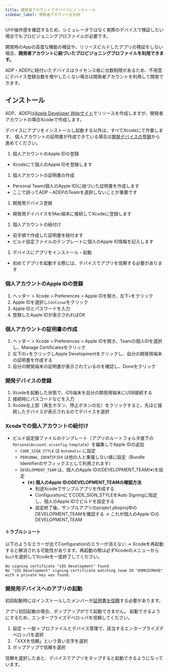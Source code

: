 ```yaml
---
title: 開発者アカウントでデバイスにインストール
sidebar_label: 開発者アカウントを利用
---
```


UIや操作感を確認するため、シミュレータではなく実際のデバイスで検証したい場合でもプロビジョニングプロファイルが必要です。

開発時のAppの高度な機能の検証や、リリースビルドしたアプリの検証をしない場合、**開発者アカウントに紐づいたプロビジョニングプロファイルを利用できます。**

ADP・ADEPに紐付いたデバイスはライセンス毎に台数制限があるため、不用意にデバイス登録台数を増やしたくない場合は開発者アカウントを利用して開発できます。

## インストール

ADP、ADEPは[Apple Developer Webサイト](https://developer.apple.com/account/)でリソースを作成しますが、開発者アカウントの場合Xcodeで作成します。

デバイスにアプリをインストールし起動する以外は、すべてXcodeにて作業します。
個人アカウントの証明書が作成できている場合は[開発デバイスの登録](#開発デバイスの登録)から進めてください。

1. 個人アカウントのApple IDの登録

  - Xcodeにて個人のApple IDを登録します

1. 個人アカウントの証明書の作成

  - Personal Team(個人のApple ID)に紐づいた証明書を作成します
  - ここで誤ってADP・ADEPのTeamを選択しないことが重要です

1. 開発用デバイス登録

  - 開発用デイバイスをMac端末に接続してXcodeに登録します

1. 個人アカウントの紐付け

  - 前手順で作成した証明書を紐付ます
  - ビルド設定ファイルのテンプレートに個人のApple ID情報を記入します

1. デバイスにアプリをインストール・起動

  - 初めてアプリを起動する際には、デバイスでアプリを信頼する必要があります

### 個人アカウントのApple IDの登録

1. ヘッダー > Xcode > Preferences > Apple IDを開き、左下`+`をクリック
1. Apple IDを選択し`Continue`をクリック
1. Apple IDとパスワードを入力
1. 登録したApple IDが表示されればOK

### 個人アカウントの証明書の作成

1. ヘッダー > Xcode > Preferences > Apple IDを開き、Teamの個人IDを選択し、Manage Certificatesをクリック
1. 左下の+をクリックしApple Developmentをクリックし、自分の開発用端末の証明書を作成する
1. 自分の開発端末の証明書が表示されているのを確認し、Doneをクリック

### 開発デバイスの登録

1. Xcodeを起動した状態で、iOS端末を自分の開発用端末にUSB接続する
1. 接続時にパスコードなどを入力
1. Xcode左上部（再生ボタン、停止ボタンの左）をクリックすると、先ほど接続したデバイスが表示されるのでデバイスを選択

### Xcodeでの個人アカウントの紐付け

- ビルド設定値ファイルのテンプレート（アプリのルートフォルダ直下の`PersonalAccount.xcconfig.template`）を編集してApple IDの追加
   - `CODE_SIGN_STYLE` は `Automatic` に設定
   - `PERSONAL_IDENTIFIER` は他の人と重複しない値に設定（Bundle Identifierのサフィックスとして利用されます）
   - `DEVELOPMENT_TEAM` は、個人のApple IDのDEVELOPMENT_TEAM(※)を設定
      - **(※) 個人のApple IDのDEVELOPMENT_TEAMの確認方法**  
        - 別途Xcodeでサンプルアプリを作成する
        - ConfigurationにてCODE_SIGN_STYLEをAuto Signingに指定し、個人のApple IDでビルドを設定する
        - 設定終了後、サンプルアプリのproject.pbxproj中のDEVELOPMENT_TEAMを確認する → これが個人のApple IDのDEVELOPMENT_TEAM

#### トラブルシュート

以下のようなエラーが出てConfigurationのエラーが消えない
→ Xcodeを再起動すると解消される可能性があります。再起動の際は必ずXcodeのメニューから`Quit`を選択してXcodeを一度終了してください。

```console
No signing certificate "iOS Development" found
No "iOS Development" signing certificate matching team ID "D9MUZCM4X6" with a private key was found.
```

### 開発用デバイスへのアプリの起動

初回起動時にはインストールしたメンバーが[証明書を信頼](https://help.apple.com/xcode/mac/current/#/dev96a12fb84)する必要があります。

アプリ初回起動の場合、ポップアップがでて起動できません。
起動できるようにするため、エンタープライズデベロッパを信頼してください。

  1. 設定 > 一般 > プロファイルとデバイス管理で、該当するエンタープライズデベロッパを選択
  1. 「XXXを信頼」という青い文字を選択
  1. ポップアップで信頼を選択

信頼を選択したあと、デバイスでアプリをタップすると起動できるようになっています。
